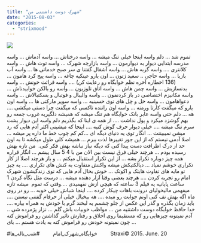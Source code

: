 ```yaml
---
title: "شهرک دوست داشتنی من"
date: "2015-08-03"
categories: 
  - "strixmood"
---
```


![](http://localhost/wp-content/uploads/2015/08/11377495_1010760168936444_1028274609_n.jpg)

تموم شد ... دلم واسه اینجا خیلی تنگ میشه ... واسه درختاش ... واسه آدماش ... واسه مدرسه ابتدایی دیوار به دیوارمون ... واسه بازارچه شهرک ... واسه توت هاش ... واسه کلانتری .... واسه گربه هاش ... واسه آشغال گفتنا ی سر صبح خدماتی ها ... واسه آب بازیا ... واسه حاجی .. سعید ژتون ... اون یارو عینکیه چاغه ... واسه پیج کرد هامون ... (136 اخطاره آخره نظم خوابگاه رو رعایت کن) .... واسه قرائت خونش ... واسه بدنسازیش ... واسه چمن هاش ... واسه اتاق تلوزیون ... واسه رو بالکن خوابیدناش ... واسه مکانیزم اختصاصی در باز کردنمون ... واسه والیبال و فوتبال و بسکتبالاش ... واسه دعواهامون ... واسه خل و چل های توی حسینیه ... واسه سوپر مارکتی ها ... واسه اون یارو که میگفت کارتا ورمنه ... واسه اون راننده تاکسی که میگفت چرا دستی میکشی .... هه ... دلم حتی واسه عابر بانک خوابگاه هم تنگ میشه که همیشه دلگیریه غروب جمعه رو بهم گوشزد میکرد و پول نداشت .... از همه ی اینا که بگذریم دلم واسه این دیوار پشت سرم تنگ میشه .... خیلی دیوار حرف گوش کنیه .... اینجا که میشینی اکثر آدم هایی که رد میشن نمیبیننت ... انگار توی یه دنیای دیگه ای ...کم کم چوب خط ما داره پر میشه ... اصلا آدمی نیستم که از این جور تغییرها لذت ببرم ... همیشه کلی طول میکشه تا به اون حد از درک اطرافت دست پیدا کنی که دیگه نیاز نباشه بهش فکر کنی.  من تازه بهش رسیده بودم ... هرچند خیلی فرق نیست بین الان من با 4 5 سال پیشم ... انگار قراره همه چیز دوباره تکرار بشه ... از این تکرار استقبال میکنم ... و باز هرچند اصلا از کار تکراری خوشم نمیاد ... دیالکتیکش میشه واکنش متفاوت به کنش های تکراری .... یه چیز تو مایه های تفاوت هایتک و اکوتک ... خوش بحال آدم هایی که توی زندگیشون شهرک امام رو تجربه کردن .... هرچند بعضی وقتا آزار دهنده میشه ... درست مثل نگاه کردن 1 ساعت پایانیه یه فیلم 3 ساعته که هیچی ازش نفهمیدی ....وقتی که تموم  میشه تازه میفهمی مالیخولیای درونت باهات چیکار کرده .... اینجا شباش خیلی خوبه ... رو در روی ماه اگه بهش تف کنی اونم جوابت رو میده .... هه بیخیال خیلی از حرفام گفتنی نیستن .... باید زمان بگذره و گذر این عکس از جلو چشمم یه لبخند گرم با خودش به همراه بیاره .... خدا حافظ خوابگاه دوست داشتنیه من ... مواظب خوبیات باش گلم ... نزار پژمرده شی .. آدم نمیتونه چیزهایی رو که مستقیما روی اخلاق و رفتارش تاثیر گذاشتن رو فراموش کنه ... چون نمیتونه خودش رو فراموش کنه به یادت هستم ... بای

#خوابگاه\_شهرک\_امام         #شب\_ناله\_ها         Straxi© 2015. June. 20
